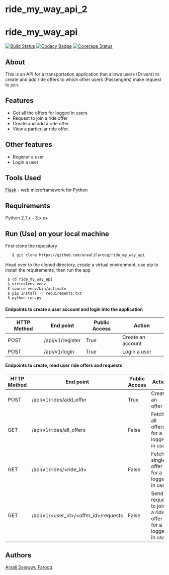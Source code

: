 # ride_my_way_api_2

# ride_my_way_api

[![Build Status](https://travis-ci.org/araaliFarooq/ride_my_way_api.svg?branch=master)](https://travis-ci.org/araaliFarooq/ride_my_way_api)
[![Codacy Badge](https://api.codacy.com/project/badge/Grade/a606be0961af4491be9614153d1fa01d)](https://www.codacy.com/app/araaliFarooq/ride_my_way_api?utm_source=github.com&amp;utm_medium=referral&amp;utm_content=araaliFarooq/ride_my_way_api&amp;utm_campaign=Badge_Grade) 
[![Coverage Status](https://coveralls.io/repos/github/araaliFarooq/ride_my_way_api/badge.svg?branch=master)](https://coveralls.io/github/araaliFarooq/ride_my_way_api?branch=master)



## About
This is an API for a transportation application that allows users (Drivers) to create and add ride offers to which other users (Passengers) make request to join.

## Features
- Get all the offers for logged in users
- Request to join a ride offer
- Create and add a ride offer.
- View a particular ride offer.

## Other features
- Register a user
- Login a user

## Tools Used
[Flask](http://flask.pocoo.org/) - web microframework for Python
## Requirements
Python 2.7.x - 3.x.x+
## Run (Use) on your local machine
First clone the repository
```sh
   $ git clone https://github.com/araaliFarooq/ride_my_way_api
   ```
   Head over to the cloned directory, create a virtual environment, use pip to install the requirements, then run the app
   ```sh
    $ cd ride_my_way_api
    $ virtualenv venv
    $ source venv/bin/activate
    $ pip install -r requirements.txt
    $ python run.py
```
#### Endpoints to create a user account and login into the application
HTTP Method|End point | Public Access|Action
-----------|----------|--------------|------
POST | /api/v1/register | True | Create an account
POST | /api/v1/login | True | Login a user

#### Endpoints to create, read user ride offers and requests
HTTP Method|End point | Public Access|Action
-----------|----------|--------------|------
POST | /api/v1/rides/add_offer | True | Create an offer
GET | /api/v1/rides/all_offers | False | Fetch all offers for a logged in user
GET | /api/v1/rides/<ride_id> | False | Fetch a single offer for a logged in user
GET | /api/v1/<user_id>/<offer_id>/requests | False | Send a request to join a ride offer for a logged in user

## Authors
[Araali Sseruwu Farooq](https://github.com/araalifarooq)